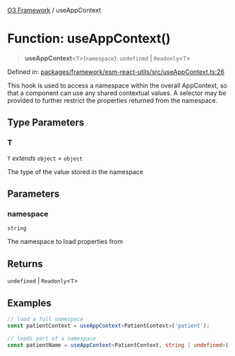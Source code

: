 [O3 Framework](../API.md) / useAppContext

# Function: useAppContext()

> **useAppContext**\<`T`\>(`namespace`): `undefined` \| `Readonly`\<`T`\>

Defined in: [packages/framework/esm-react-utils/src/useAppContext.ts:26](https://github.com/habeshabro/openmrs-esm-core/blob/main/packages/framework/esm-react-utils/src/useAppContext.ts#L26)

This hook is used to access a namespace within the overall AppContext, so that a component can
use any shared contextual values. A selector may be provided to further restrict the properties
returned from the namespace.

## Type Parameters

### T

`T` *extends* `object` = `object`

The type of the value stored in the namespace

## Parameters

### namespace

`string`

The namespace to load properties from

## Returns

`undefined` \| `Readonly`\<`T`\>

## Examples

```ts
// load a full namespace
const patientContext = useAppContext<PatientContext>('patient');
```

```ts
// loads part of a namespace
const patientName = useAppContext<PatientContext, string | undefined>('patient', (state) => state.display);
```
